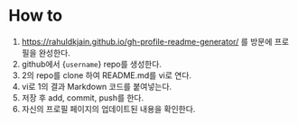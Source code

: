 # How to

1. https://rahuldkjain.github.io/gh-profile-readme-generator/ 를 방문에 프로필을 완성한다.
2. github에서 {`username`} repo를 생성한다.
3. 2의 repo를 clone 하여 README.md를 vi로 연다.
4. vi로 1의 결과 Markdown 코드를 붙여넣는다.
5. 저장 후 add, commit, push를 한다.
6. 자신의 프로필 페이지의 업데이트된 내용을 확인한다.
